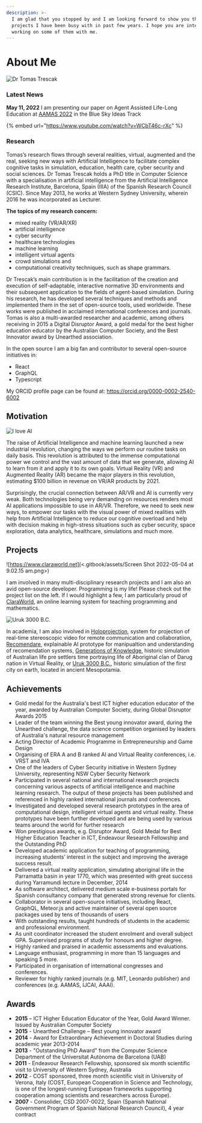 ```yaml
---
description: >-
  I am glad that you stopped by and I am looking forward to show you the
  projects I have been busy with in past few years. I hope you are interested in
  working on some of them with me.
---
```


# About Me

![Dr Tomas Trescak](<.gitbook/assets/CDMS1\_38356 - smaller.jpeg>)



### Latest News

**May 11, 2022** I am presenting our paper on Agent Assisted Life-Long Education at [AAMAS 2022](https://aamas2022-conference.auckland.ac.nz) in the Blue Sky Ideas Track

{% embed url="https://www.youtube.com/watch?v=WCbT46c-rXc" %}

### **Research**

Tomas’s research flows through several realities, virtual, augmented and the real, seeking new ways with Artificial Intelligence to facilitate complex cognitive tasks in simulation, education, health care, cyber security and social sciences. Dr Tomas Trescak holds a PhD title in Computer Science with a specialisation in artificial intelligence from the Artificial Intelligence Research Institute, Barcelona, Spain (IIIA) of the Spanish Research Council (CSIC). Since May 2013, he works at Western Sydney University, wherein 2016 he was incorporated as Lecturer.

**The topics of my research concern:**

* mixed reality (VR/AR/XR)
* artificial intelligence
* cyber security
* healthcare technologies
* machine learning
* intelligent virtual agents
* crowd simulations and
* computational creativity techniques, such as shape grammars.

Dr Trescak’s main contribution is in the facilitation of the creation and execution of self-adaptable, interactive normative 3D environments and their subsequent application to the fields of agent-based simulation. During his research, he has developed several techniques and methods and implemented them in the set of open-source tools, used worldwide. These works were published in acclaimed international conferences and journals. Tomas is also a multi-awarded researcher and academic, among others receiving in 2015 a Digital Disruptor Award, a gold medal for the best higher education educator by the Australian Computer Society, and the Best Innovator award by Unearthed association.

In the open source I am a big fan and contributor to several open-source initiatives in:

* React
* GraphQL
* Typescript

My ORCID profile page can be found at: https://orcid.org/0000-0002-2540-6002

## Motivation

![I love AI](https://user-images.githubusercontent.com/2682705/53604690-529e7780-3c09-11e9-8f3f-481e341ee46a.gif)

The raise of Artificial Intelligence and machine learning launched a new industrial revolution, changing the ways we perform our routine tasks on daily basis. This revolution is attributed to the immense computational power we control and the vast amount of data that we generate, allowing AI to learn from it and apply it to its own goals. Virtual Reality (VR) and Augmented Reality (AR) became the major players in this revolution, estimating $100 billion in revenue on VR/AR products by 2021.

Surprisingly, the crucial connection between AR/VR and AI is currently very weak. Both technologies being very demanding on resources renders most AI applications impossible to use in AR/VR. Therefore, we need to seek new ways, to empower our tasks with the visual power of mixed realities with help from Artificial Intelligence to reduce our cognitive overload and help with decision making in high-stress situations such as cyber security, space exploration, data analytics, healthcare, simulations and much more.

## Projects

![https://www.claraworld.net](<.gitbook/assets/Screen Shot 2022-05-04 at 9.02.15 am.png>)

I am involved in many multi-disciplinary research projects and I am also an avid open-source developer. Programming is my life! Please check out the project list on the left. If I would highlight a few, I am particularly proud of [ClaraWorld](https://www.claraworld.net), an online learning system for teaching programming and mathematics.

![Uruk 3000 B.C.](https://user-images.githubusercontent.com/2682705/53629335-6a094f00-3c61-11e9-8496-18f106694d60.jpg)

In academia, I am also involved in [Holoprojection](https://www.tomino.gitbook.com/projects/holoprojection), system for projection of real-time stereoscopic video for remote communication and collaboratiion, [Recomendare](https://www.tomino.gitbook.com/projects/recomendare), explainable AI prototype for manipualtion and understanding of recomendation systems, [Generations of Knowledge](https://www.tomino.gitbook.com/projects/gok), historic simulation of Australian life pre settlers time portraying life of Aboriginal clan of Darug nation in Virtual Reality, or [Uruk 3000 B.C.](https://www.tomino.gitbook.com/projects/uruk), historic simulation of the first city on earth, located in ancient Mesopotamia.

## Achievements

* Gold medal for the Australia's best ICT higher education educator of the year, awarded by Australian Computer Society, during Global Disruptor Awards 2015
* Leader of the team winning the Best young innovator award, during the Unearthed challenge, the data science competition organised by leaders of Australia's natural resource management
* Acting Director of Academic Programme in Entrepreneurship and Game Design
* Organising of ERA A and B ranked AI and Virtual Reality conferences, i.e. VRST and IVA
* One of the leaders of Cyber Security initiative in Western Sydney University, representing NSW Cyber Security Network
* Participated in several national and international research projects concerning various aspects of artificial intelligence and machine learning research. The output of these projects has been published and referenced in highly ranked international journals and conferences.
* Investigated and developed several research prototypes in the area of computational design, intelligent virtual agents and virtual reality. These prototypes have been further developed and are being used by various teams around the world for further research
* Won prestigious awards, e.g. Disruptor Award, Gold Medal for Best Higher Education Teacher in ICT, Endeavour Research Fellowship and the Outstanding PhD
* Developed academic application for teaching of programming, increasing students’ interest in the subject and improving the average success result.
* Delivered a virtual reality application, simulating aboriginal life in the Parramatta basin in year 1770, which was presented with great success during Yarramundi lecture in December, 2014
* As software architect, delivered medium scale e-business portals for Spanish consultancy company that generated strong revenue for clients.
* Collaborator in several open-source initiatives, including React, GraphQL, Meteor.js and active maintainer of several open source packages used by tens of thousands of users
* With outstanding results, taught hundreds of students in the academic and professional environment.
* As unit coordinator increased the student enrolment and overall subject GPA. Supervised programs of study for honours and higher degree.
* Highly ranked and praised in academic assessments and evaluations.
* Language enthusiast, programming in more than 15 languages and speaking 5 more.
* Participated in organisation of international congresses and conferences.
* Reviewer for highly ranked journals (e.g. MIT, Leonardo publisher) and conferences (e.g. AAMAS, IJCAI, AAAI).

## Awards

* **2015** – ICT Higher Education Educator of the Year, Gold Award Winner. Issued by Australian Computer Society
* **2015** - Unearthed Challenge – Best young innovator award
* **2014** - Award for Extraordinary Achievement in Doctoral Studies during academic year 2013-2014
* **2013** - "Outstanding PhD Award" from the Computer Science Department of the Universitat Autònoma de Barcelona (UAB)
* **2011** - Endeavour Research Fellowship, sponsored six month scientific visit to University of Western Sydney, Australia
* **2012** - COST sponsored, three month scientific visit in University of Verona, Italy (COST, European Cooperation in Science and Technology, is one of the longest-running European frameworks supporting cooperation among scientists and researchers across Europe).
* **2007** - Consolider, CSD 2007-0022, Spain (Spanish National Government Program of Spanish National Research Council), 4 year contract
